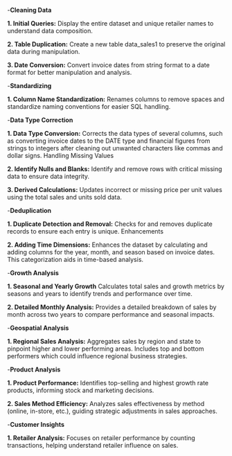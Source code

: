 -**Cleaning Data**

**1. Initial Queries:**
Display the entire dataset and unique retailer names to understand data composition.

**2. Table Duplication:**
Create a new table data_sales1 to preserve the original data during manipulation.

**3. Date Conversion:**
Convert invoice dates from string format to a date format for better manipulation and analysis.

-**Standardizing**

**1. Column Name Standardization:**
Renames columns to remove spaces and standardize naming conventions for easier SQL handling.

-**Data Type Correction**

**1. Data Type Conversion:**
Corrects the data types of several columns, such as converting invoice dates to the DATE type and financial figures from strings to integers after cleaning out unwanted characters like commas and dollar signs.
Handling Missing Values

**2. Identify Nulls and Blanks:**
Identify and remove rows with critical missing data to ensure data integrity.

**3. Derived Calculations:**
Updates incorrect or missing price per unit values using the total sales and units sold data.

-**Deduplication**

**1. Duplicate Detection and Removal:**
Checks for and removes duplicate records to ensure each entry is unique.
Enhancements

**2. Adding Time Dimensions:**
Enhances the dataset by calculating and adding columns for the year, month, and season based on invoice dates. This categorization aids in time-based analysis.

-**Growth Analysis**

**1. Seasonal and Yearly Growth**
Calculates total sales and growth metrics by seasons and years to identify trends and performance over time.

**2. Detailed Monthly Analysis:**
Provides a detailed breakdown of sales by month across two years to compare performance and seasonal impacts.

-**Geospatial Analysis**

**1. Regional Sales Analysis:**
Aggregates sales by region and state to pinpoint higher and lower performing areas. Includes top and bottom performers which could influence regional business strategies.

-**Product Analysis**

**1. Product Performance:**
Identifies top-selling and highest growth rate products, informing stock and marketing decisions.

**2. Sales Method Efficiency:**
Analyzes sales effectiveness by method (online, in-store, etc.), guiding strategic adjustments in sales approaches.

-**Customer Insights**

**1. Retailer Analysis:**
Focuses on retailer performance by counting transactions, helping understand retailer influence on sales.
